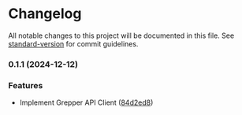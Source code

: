 # Changelog

All notable changes to this project will be documented in this file. See [standard-version](https://github.com/conventional-changelog/standard-version) for commit guidelines.

### 0.1.1 (2024-12-12)


### Features

* Implement Grepper API Client ([84d2ed8](https://github.com/h33n0k/grepper-node/commit/84d2ed8bfe76decfea04b895677a7f7bd09a45be))

